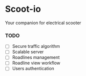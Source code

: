 # Scoot-io

Your companion for electrical scooter

### TODO

- [ ] Secure traffic algorithm
- [ ] Scalable server
- [ ] Roadlines management
- [ ] Roadline view workflow
- [ ] Users authentication
